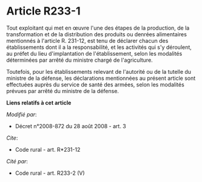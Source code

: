# Article R233-1

Tout exploitant qui met en œuvre l'une des étapes de la production, de la transformation et de la distribution des produits
ou denrées alimentaires mentionnés à l'article R. 231-12, est tenu de déclarer chacun des établissements dont il a la
responsabilité, et les activités qui s'y déroulent, au préfet du lieu d'implantation de l'établissement, selon les modalités
déterminées par arrêté du ministre chargé de l'agriculture. 

Toutefois, pour les établissements relevant de l'autorité ou de la tutelle du ministre de la défense, les déclarations
mentionnées au présent article sont effectuées auprès du service de santé des armées, selon les modalités prévues par arrêté
du ministre de la défense.

**Liens relatifs à cet article**

_Modifié par_:

  - Décret n°2008-872 du 28 août 2008 - art. 3

_Cite_:

  - Code rural - art. R*231-12

_Cité par_:

  - Code rural - art. R233-2 (V)
